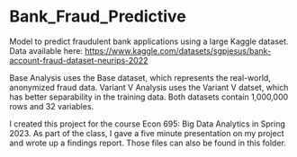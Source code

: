 # Bank_Fraud_Predictive
Model to predict fraudulent bank applications using a large Kaggle dataset.
Data available here: https://www.kaggle.com/datasets/sgpjesus/bank-account-fraud-dataset-neurips-2022

Base Analysis uses the Base dataset, which represents the real-world, anonymized fraud data.
Variant V Analysis uses the Variant V datset, which has better separability in the training data.
Both datasets contain 1,000,000 rows and 32 variables.

I created this project for the course Econ 695: Big Data Analytics in Spring 2023.
As part of the class, I gave a five minute presentation on my project and wrote up a findings report. Those files can also be found in this folder.
